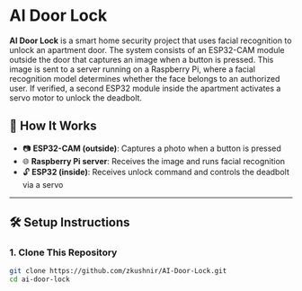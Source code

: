 # AI Door Lock

**AI Door Lock** is a smart home security project that uses facial recognition to unlock an apartment door. The system consists of an ESP32-CAM module outside the door that captures an image when a button is pressed. This image is sent to a server running on a Raspberry Pi, where a facial recognition model determines whether the face belongs to an authorized user. If verified, a second ESP32 module inside the apartment activates a servo motor to unlock the deadbolt.

## 🚪 How It Works

- 📷 **ESP32-CAM (outside)**: Captures a photo when a button is pressed
- 🌐 **Raspberry Pi server**: Receives the image and runs facial recognition
- 🔓 **ESP32 (inside)**: Receives unlock command and controls the deadbolt via a servo

---

## 🛠️ Setup Instructions

### 1. Clone This Repository

```bash
git clone https://github.com/zkushnir/AI-Door-Lock.git
cd ai-door-lock

